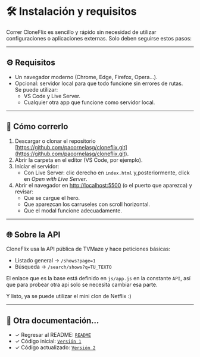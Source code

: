 # 🛠️ Instalación y requisitos  

Correr CloneFlix es sencillo y rápido sin necesidad de utilizar configuraciones o aplicaciones externas. Solo deben seguirse estos pasos:  

---

## ⚙️ Requisitos
- Un navegador moderno (Chrome, Edge, Firefox, Opera…).  
- Opcional: servidor local para que todo funcione sin errores de rutas.  
  Se puede utilizar:  
  - VS Code y Live Server.
  - Cualquier otra app que funcione como servidor local.

---

## 👾 Cómo correrlo  
1. Descargar o clonar el repositorio [https://github.com/paoornelasg/cloneflix.git](https://github.com/paoornelasg/cloneflix.git).  
2. Abrir la carpeta en el editor (VS Code, por ejemplo).  
3. Iniciar el servidor:  
   - Con Live Server: clic derecho en `index.html` y,posteriormente, click en *Open with Live Server*.  
4. Abrir el navegador en [http://localhost:5500](http://localhost:5500) (o el puerto que aparezca) y revisar:  
   - Que se cargue el hero.  
   - Que aparezcan los carruseles con scroll horizontal.  
   - Que el modal funcione adecuadamente.  

---

## 🌐 Sobre la API  
CloneFlix usa la API pública de TVMaze y hace peticiones básicas:  
- Listado general → `/shows?page=1`  
- Búsqueda → `/search/shows?q=TU_TEXTO`  

El enlace que es la base está definido en `js/app.js` en la constante `API`, así que para probear otra api solo se necesita cambiar esa parte.  

Y listo, ya se puede utilizar el mini clon de Netflix :) 

---

## 📝 Otra documentación...
- ✓ Regresar al README: [`README`](README.md)
- ✓ Código inicial: [`Versión 1`](./Codigo.md)
- ✓ Código actualizado: [`Versión 2`](./Codigo2.md)

